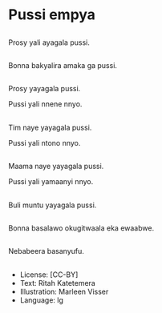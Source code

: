 # Pussi empya

##
Prosy yali ayagala pussi.

##
Bonna bakyalira amaka ga pussi.

##
Prosy yayagala pussi.

Pussi yali nnene nnyo.

##
Tim naye yayagala pussi.

Pussi yali ntono nnyo.

##
Maama naye yayagala pussi.

Pussi yali yamaanyi nnyo.

##
Buli muntu yayagala pussi.

##
Bonna basalawo okugitwaala eka ewaabwe.

##
Nebabeera basanyufu.

##
* License: [CC-BY]
* Text: Ritah Katetemera
* Illustration: Marleen Visser
* Language: lg
